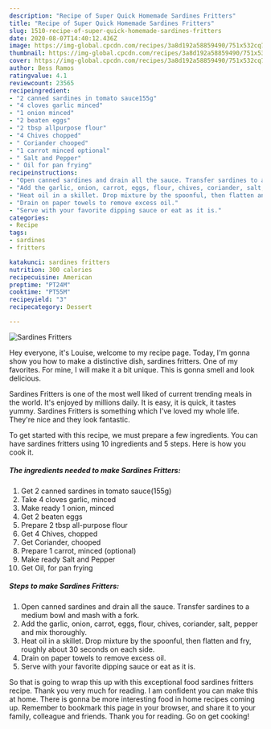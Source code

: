 ```yaml
---
description: "Recipe of Super Quick Homemade Sardines Fritters"
title: "Recipe of Super Quick Homemade Sardines Fritters"
slug: 1510-recipe-of-super-quick-homemade-sardines-fritters
date: 2020-08-07T14:40:12.436Z
image: https://img-global.cpcdn.com/recipes/3a8d192a58859490/751x532cq70/sardines-fritters-recipe-main-photo.jpg
thumbnail: https://img-global.cpcdn.com/recipes/3a8d192a58859490/751x532cq70/sardines-fritters-recipe-main-photo.jpg
cover: https://img-global.cpcdn.com/recipes/3a8d192a58859490/751x532cq70/sardines-fritters-recipe-main-photo.jpg
author: Bess Ramos
ratingvalue: 4.1
reviewcount: 23565
recipeingredient:
- "2 canned sardines in tomato sauce155g"
- "4 cloves garlic minced"
- "1 onion minced"
- "2 beaten eggs"
- "2 tbsp allpurpose flour"
- "4 Chives chopped"
- " Coriander chooped"
- "1 carrot minced optional"
- " Salt and Pepper"
- " Oil for pan frying"
recipeinstructions:
- "Open canned sardines and drain all the sauce. Transfer sardines to a medium bowl and mash with a fork."
- "Add the garlic, onion, carrot, eggs, flour, chives, coriander, salt, pepper and mix thoroughly."
- "Heat oil in a skillet. Drop mixture by the spoonful, then flatten and fry, roughly about 30 seconds on each side."
- "Drain on paper towels to remove excess oil."
- "Serve with your favorite dipping sauce or eat as it is."
categories:
- Recipe
tags:
- sardines
- fritters

katakunci: sardines fritters 
nutrition: 300 calories
recipecuisine: American
preptime: "PT24M"
cooktime: "PT55M"
recipeyield: "3"
recipecategory: Dessert

---
```



![Sardines Fritters](https://img-global.cpcdn.com/recipes/3a8d192a58859490/751x532cq70/sardines-fritters-recipe-main-photo.jpg)

Hey everyone, it's Louise, welcome to my recipe page. Today, I'm gonna show you how to make a distinctive dish, sardines fritters. One of my favorites. For mine, I will make it a bit unique. This is gonna smell and look delicious.



Sardines Fritters is one of the most well liked of current trending meals in the world. It's enjoyed by millions daily. It is easy, it is quick, it tastes yummy. Sardines Fritters is something which I've loved my whole life. They're nice and they look fantastic.


To get started with this recipe, we must prepare a few ingredients. You can have sardines fritters using 10 ingredients and 5 steps. Here is how you cook it.

<!--inarticleads1-->

##### The ingredients needed to make Sardines Fritters:

1. Get 2 canned sardines in tomato sauce(155g)
1. Take 4 cloves garlic, minced
1. Make ready 1 onion, minced
1. Get 2 beaten eggs
1. Prepare 2 tbsp all-purpose flour
1. Get 4 Chives, chopped
1. Get  Coriander, chooped
1. Prepare 1 carrot, minced (optional)
1. Make ready  Salt and Pepper
1. Get  Oil, for pan frying




<!--inarticleads2-->

##### Steps to make Sardines Fritters:

1. Open canned sardines and drain all the sauce. Transfer sardines to a medium bowl and mash with a fork.
1. Add the garlic, onion, carrot, eggs, flour, chives, coriander, salt, pepper and mix thoroughly.
1. Heat oil in a skillet. Drop mixture by the spoonful, then flatten and fry, roughly about 30 seconds on each side.
1. Drain on paper towels to remove excess oil.
1. Serve with your favorite dipping sauce or eat as it is.




So that is going to wrap this up with this exceptional food sardines fritters recipe. Thank you very much for reading. I am confident you can make this at home. There is gonna be more interesting food in home recipes coming up. Remember to bookmark this page in your browser, and share it to your family, colleague and friends. Thank you for reading. Go on get cooking!
